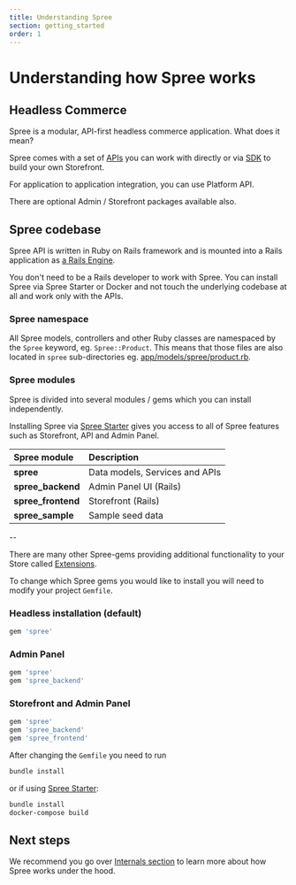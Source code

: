 ```yaml
---
title: Understanding Spree
section: getting_started
order: 1
---
```


# Understanding how Spree works

## Headless Commerce

Spree is a modular, API-first headless commerce application. What does it mean? 

Spree comes with a set of [APIs](https://api.spreecommerce.org/) you can work with directly or via [SDK](https://github.com/spree/spree-storefront-api-v2-js-sdk) to build your own Storefront.

For application to application integration, you can use Platform API.

There are optional Admin / Storefront packages available also.

## Spree codebase

Spree API is written in Ruby on Rails framework and is mounted into a Rails application as [a Rails Engine](https://guides.rubyonrails.org/engines.html).

You don't need to be a Rails developer to work with Spree. You can install Spree via Spree Starter or Docker and not touch the underlying codebase at all and work only with the APIs. 

### Spree namespace

All Spree models, controllers and other Ruby classes are namespaced by the `Spree` keyword, eg. `Spree::Product`. This means that those files are also located in `spree` sub-directories eg. [app/models/spree/product.rb](https://github.com/spree/spree/blob/master/core/app/models/spree/product.rb).

### Spree modules

Spree is divided into several modules / gems which you can install independently. 

Installing Spree via [Spree Starter](https://github.com/spree/spree_starter) gives you access to all of Spree features such as Storefront, API and Admin Panel. 

| Spree module | Description |
| :--- | :--- |
| **spree** | Data models, Services and APIs |
| **spree\_backend** | Admin Panel UI \(Rails\) |
| **spree\_frontend** | Storefront \(Rails\) |
| **spree\_sample** | Sample seed data |

--

There are many other Spree-gems providing additional functionality to your Store called [Extensions](../extensions/extensions.md).

To change which Spree gems you would like to install you will need to modify your project `Gemfile`.

### Headless installation \(default\)

```ruby
gem 'spree'
```

### Admin Panel

```ruby
gem 'spree'
gem 'spree_backend'
```

### Storefront and Admin Panel

```ruby
gem 'spree'
gem 'spree_backend'
gem 'spree_frontend'
```

After changing the `Gemfile` you need to run

```bash
bundle install
```

or if using [Spree Starter](https://github.com/spree/spree_starter):

```bash
bundle install
docker-compose build
```

## Next steps

We recommend you go over [Internals section](../internals/stores.md) to learn more about how Spree works under the hood.

